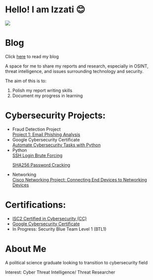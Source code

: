 # Hello! I am Izzati 😊

<a href="https://www.linkedin.com/in/nur-i-11517929b/"><img src="https://img.shields.io/badge/-LinkedIn-0072b1?&style=for-the-badge&logo=linkedin&logoColor=white" /></a>

#  Blog

Click <a href="https://izzati.bio">here</a> to read my blog

A space for me to share my reports and research, especially in OSINT, threat intelligence, and issues surrounding technology and security.

The aim of this is to:
1) Polish my report writing skills
2) Document my progress in learning
   
   

#  Cybersecurity Projects:

<ul>

<li> Fraud Detection Project </li>
 <a href="https://github.com/Appledoee/Google-Cybersecurity-Portfolio/blob/main/Automate%20Cybersecurity%20Tasks%20With%20Python/GC_Algorithm%20for%20file%20updates%20in%20Python.pdf](https://github.com/Appledoee/Fraud-Detection-Project-1-Email-Phishing-Analysis/blob/main/Fraud%20Detection%20Project%201-%20Email%20Phishing%20Analysis.pdf)">Project 1: Email Phishing Analysis</a>
<li>Google Cybersecurity Certificate</li>
  <a href="https://github.com/Appledoee/Google-Cybersecurity-Portfolio/blob/main/Automate%20Cybersecurity%20Tasks%20With%20Python/GC_Algorithm%20for%20file%20updates%20in%20Python.pdf">Automate Cybersecurity Tasks with Python</a>

<li>Python</li>
  <a href="https://github.com/Appledoee/SSH-login-brute-forcing/tree/main">SSH Login Brute Forcing</a>
  
  <a href="https://github.com/Appledoee/SHA256-Password-Cracking">SHA256 Password Cracking</a>

   
 <li>Networking</li>
   <a href="https://github.com/Appledoee/Connectingdevicestonetworkingdevices/blob/main/Cisco%20Packet%20Tracer%20Project-%20Connecting%20end%20devices%20to%20networking%20devices.pdf">Cisco Networking Project: Connecting End Devices to Networking Devices</a>

</ul>

#  Certifications:

<ul>
  <li><a href="https://www.credly.com/badges/515d7d81-d9f5-42a4-b008-c35817c76b80">ISC2 Certified in Cybersecurity (CC)</a></li>
   <li><a href="https://www.credly.com/badges/1679f6b8-ede8-4ba6-908f-8b96f7d29c39/accept_via_sign_in">Google Cybersecurity Certificate</a></li>
  <li>In Progress: Security Blue Team Level 1 (BTL1) </li>
</ul>

# About Me

A political science graduate looking to transition to cybersecurity field 

Interest: Cyber Threat Intelligence/ Threat Researcher

